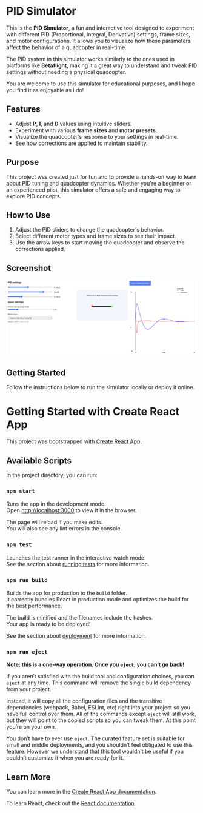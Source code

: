 # PID Simulator

This is the **PID Simulator**, a fun and interactive tool designed to experiment with different PID (Proportional, Integral, Derivative) settings, frame sizes, and motor configurations. It allows you to visualize how these parameters affect the behavior of a quadcopter in real-time.

The PID system in this simulator works similarly to the ones used in platforms like **Betaflight**, making it a great way to understand and tweak PID settings without needing a physical quadcopter.

You are welcome to use this simulator for educational purposes, and I hope you find it as enjoyable as I do!

## Features
- Adjust **P**, **I**, and **D** values using intuitive sliders.
- Experiment with various **frame sizes** and **motor presets**.
- Visualize the quadcopter's response to your settings in real-time.
- See how corrections are applied to maintain stability.

## Purpose
This project was created just for fun and to provide a hands-on way to learn about PID tuning and quadcopter dynamics. Whether you're a beginner or an experienced pilot, this simulator offers a safe and engaging way to explore PID concepts.

## How to Use
1. Adjust the PID sliders to change the quadcopter's behavior.
2. Select different motor types and frame sizes to see their impact.
3. Use the arrow keys to start moving the quadcopter and observe the corrections applied.

## Screenshot
![Screenshot](img/img.png)

## Getting Started
Follow the instructions below to run the simulator locally or deploy it online.

# Getting Started with Create React App

This project was bootstrapped with [Create React App](https://github.com/facebook/create-react-app).

## Available Scripts

In the project directory, you can run:

### `npm start`

Runs the app in the development mode.\
Open [http://localhost:3000](http://localhost:3000) to view it in the browser.

The page will reload if you make edits.\
You will also see any lint errors in the console.

### `npm test`

Launches the test runner in the interactive watch mode.\
See the section about [running tests](https://facebook.github.io/create-react-app/docs/running-tests) for more information.

### `npm run build`

Builds the app for production to the `build` folder.\
It correctly bundles React in production mode and optimizes the build for the best performance.

The build is minified and the filenames include the hashes.\
Your app is ready to be deployed!

See the section about [deployment](https://facebook.github.io/create-react-app/docs/deployment) for more information.

### `npm run eject`

**Note: this is a one-way operation. Once you `eject`, you can’t go back!**

If you aren’t satisfied with the build tool and configuration choices, you can `eject` at any time. This command will remove the single build dependency from your project.

Instead, it will copy all the configuration files and the transitive dependencies (webpack, Babel, ESLint, etc) right into your project so you have full control over them. All of the commands except `eject` will still work, but they will point to the copied scripts so you can tweak them. At this point you’re on your own.

You don’t have to ever use `eject`. The curated feature set is suitable for small and middle deployments, and you shouldn’t feel obligated to use this feature. However we understand that this tool wouldn’t be useful if you couldn’t customize it when you are ready for it.

## Learn More

You can learn more in the [Create React App documentation](https://facebook.github.io/create-react-app/docs/getting-started).

To learn React, check out the [React documentation](https://reactjs.org/).
